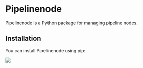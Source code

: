# Pipelinenode

Pipelinenode is a Python package for managing pipeline nodes.

## Installation

You can install Pipelinenode using pip:

![](docs/docfx/images/MixtureOpen.gif)
